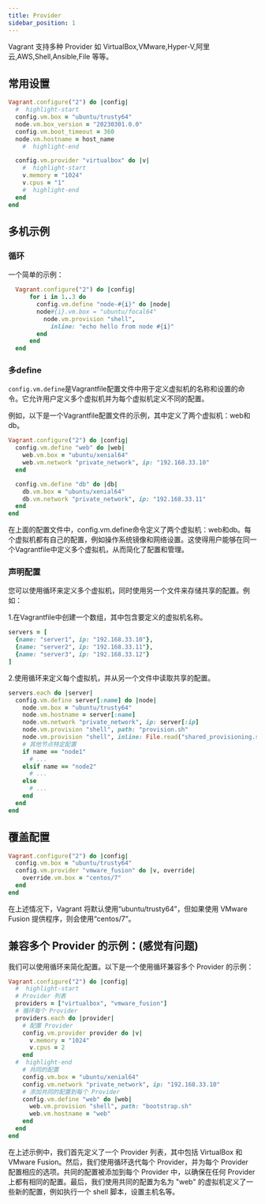 ```yaml
---
title: Provider
sidebar_position: 1
---
```

Vagrant 支持多种 Provider  如 VirtualBox,VMware,Hyper-V,阿里云,AWS,Shell,Ansible,File 等等。


## 常用设置
```ruby
Vagrant.configure("2") do |config|
  #  highlight-start
  config.vm.box = "ubuntu/trusty64"
  node.vm.box_version = "20230301.0.0"
  config.vm.boot_timeout = 360
  node.vm.hostname = host_name
    #  highlight-end

  config.vm.provider "virtualbox" do |v|
    #  highlight-start
    v.memory = "1024"
    v.cpus = "1"
    #  highlight-end
  end
end
```


## 多机示例

### 循环
一个简单的示例：
```ruby
  Vagrant.configure("2") do |config|
      for i in 1..3 do
        config.vm.define "node-#{i}" do |node|
        node#{i}.vm.box = "ubuntu/focal64"
          node.vm.provision "shell",
            inline: "echo hello from node #{i}"
        end
      end
  end
```

### 多define 
`config.vm.define`是Vagrantfile配置文件中用于定义虚拟机的名称和设置的命令。它允许用户定义多个虚拟机并为每个虚拟机定义不同的配置。

例如，以下是一个Vagrantfile配置文件的示例，其中定义了两个虚拟机：web和db。

```ruby
Vagrant.configure("2") do |config|
  config.vm.define "web" do |web|
    web.vm.box = "ubuntu/xenial64"
    web.vm.network "private_network", ip: "192.168.33.10"
  end

  config.vm.define "db" do |db|
    db.vm.box = "ubuntu/xenial64"
    db.vm.network "private_network", ip: "192.168.33.11"
  end
end

```
在上面的配置文件中，config.vm.define命令定义了两个虚拟机：web和db。每个虚拟机都有自己的配置，例如操作系统镜像和网络设置。这使得用户能够在同一个Vagrantfile中定义多个虚拟机，从而简化了配置和管理。


### 声明配置

您可以使用循环来定义多个虚拟机，同时使用另一个文件来存储共享的配置。例如：

1.在Vagrantfile中创建一个数组，其中包含要定义的虚拟机名称。

```ruby
servers = [
  {name: "server1", ip: "192.168.33.10"},
  {name: "server2", ip: "192.168.33.11"},
  {name: "server3", ip: "192.168.33.12"}
]

```
2.使用循环来定义每个虚拟机，并从另一个文件中读取共享的配置。

```ruby
servers.each do |server|
  config.vm.define server[:name] do |node|
    node.vm.box = "ubuntu/trusty64"
    node.vm.hostname = server[:name]
    node.vm.network "private_network", ip: server[:ip]
    node.vm.provision "shell", path: "provision.sh"
    node.vm.provision "shell", inline: File.read("shared_provisioning.sh")
    # 其他节点特定配置
    if name == "node1"
      # ...
    elsif name == "node2"
      # ...
    else
      # ...
    end
  end
end
```


## 覆盖配置

```ruby
Vagrant.configure("2") do |config|
  config.vm.box = "ubuntu/trusty64"
  config.vm.provider "vmware_fusion" do |v, override|
    override.vm.box = "centos/7"
  end
end

```
在上述情况下，Vagrant 将默认使用“ubuntu/trusty64”，但如果使用 VMware Fusion 提供程序，则会使用“centos/7”。

## 兼容多个 Provider 的示例：(感觉有问题)

我们可以使用循环来简化配置。以下是一个使用循环兼容多个 Provider 的示例：
```ruby
Vagrant.configure("2") do |config|
  #  highlight-start
  # Provider 列表
  providers = ["virtualbox", "vmware_fusion"]
  # 循环每个 Provider
  providers.each do |provider|
    # 配置 Provider
    config.vm.provider provider do |v|
      v.memory = "1024"
      v.cpus = 2
    end
  #  highlight-end
    # 共同的配置
    config.vm.box = "ubuntu/xenial64"
    config.vm.network "private_network", ip: "192.168.33.10"
    # 添加共同的配置到每个 Provider
    config.vm.define "web" do |web|
      web.vm.provision "shell", path: "bootstrap.sh"
      web.vm.hostname = "web"
    end
  end
end
```

在上述示例中，我们首先定义了一个 Provider 列表，其中包括 VirtualBox 和 VMware Fusion。然后，我们使用循环迭代每个 Provider，并为每个 Provider 配置相应的选项。共同的配置被添加到每个 Provider 中，以确保在任何 Provider 上都有相同的配置。最后，我们使用共同的配置为名为 "web" 的虚拟机定义了一些新的配置，例如执行一个 shell 脚本，设置主机名等。


